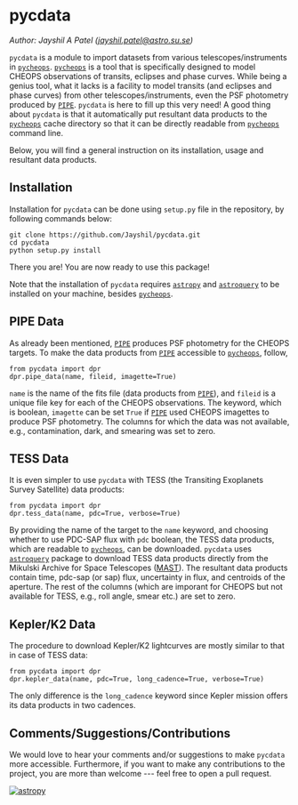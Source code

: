 # pycdata
<i>Author: Jayshil A Patel ([jayshil.patel@astro.su.se](mailto:jayshil.patel@astro.su.se))</i>

`pycdata` is a module to import datasets from various telescopes/instruments in [`pycheops`](https://github.com/pmaxted/pycheops). [`pycheops`](https://github.com/pmaxted/pycheops) is a tool that is specifically designed to model CHEOPS observations of transits, eclipses and phase curves. While being a genius tool, what it lacks is a facility to model transits (and eclipses and phase curves) from other telescopes/instruments, even the PSF photometry produced by [`PIPE`](https://github.com/alphapsa/PIPE). `pycdata` is here to fill up this very need! A good thing about `pycdata` is that it automatically put resultant data products to the [`pycheops`](https://github.com/pmaxted/pycheops) cache directory so that it can be directly readable from [`pycheops`](https://github.com/pmaxted/pycheops) command line.

Below, you will find a general instruction on its installation, usage and resultant data products.

## Installation
Installation for `pycdata` can be done using `setup.py` file in the repository, by following commands below:

```
git clone https://github.com/Jayshil/pycdata.git
cd pycdata
python setup.py install
```

There you are! You are now ready to use this package!

Note that the installation of `pycdata` requires [`astropy`](https://www.astropy.org/index.html) and [`astroquery`](https://astroquery.readthedocs.io/en/latest/index.html) to be installed on your machine, besides [`pycheops`](https://github.com/pmaxted/pycheops).

## PIPE Data
As already been mentioned, [`PIPE`](https://github.com/alphapsa/PIPE) produces PSF photometry for the CHEOPS targets. To make the data products from [`PIPE`](https://github.com/alphapsa/PIPE) accessible to [`pycheops`](https://github.com/pmaxted/pycheops), follow,

```
from pycdata import dpr
dpr.pipe_data(name, fileid, imagette=True)
```

`name` is the name of the fits file (data products from [`PIPE`](https://github.com/alphapsa/PIPE)), and `fileid` is a unique file key for each of the CHEOPS observations. The keyword, which is boolean, `imagette` can be set `True` if [`PIPE`](https://github.com/alphapsa/PIPE) used CHEOPS imagettes to produce PSF photometry. The columns for which the data was not available, e.g., contamination, dark, and smearing was set to zero.

## TESS Data
It is even simpler to use `pycdata` with TESS (the Transiting Exoplanets Survey Satellite) data products:

```
from pycdata import dpr
dpr.tess_data(name, pdc=True, verbose=True)
```

By providing the name of the target to the `name` keyword, and choosing whether to use PDC-SAP flux with `pdc` boolean, the TESS data products, which are readable to [`pycheops`](https://github.com/pmaxted/pycheops), can be downloaded. `pycdata` uses [`astroquery`](https://astroquery.readthedocs.io/en/latest/index.html) package to download TESS data products directly from the Mikulski Archive for Space Telescopes ([MAST](https://mast.stsci.edu/portal/Mashup/Clients/Mast/Portal.html)). The resultant data products contain time, pdc-sap (or sap) flux, uncertainty in flux, and centroids of the aperture. The rest of the columns (which are imporant for CHEOPS but not available for TESS, e.g., roll angle, smear etc.) are set to zero.

## Kepler/K2 Data
The procedure to download Kepler/K2 lightcurves are mostly similar to that in case of TESS data:

```
from pycdata import dpr
dpr.kepler_data(name, pdc=True, long_cadence=True, verbose=True)
```

The only difference is the `long_cadence` keyword since Kepler mission offers its data products in two cadences.

## Comments/Suggestions/Contributions
We would love to hear your comments and/or suggestions to make `pycdata` more accessible. Furthermore, if you want to make any contributions to the project, you are more than welcome --- feel free to open a pull request.

[![astropy](http://img.shields.io/badge/powered%20by-AstroPy-orange.svg?style=flat)](http://www.astropy.org/)